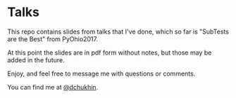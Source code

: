 # Talks

This repo contains slides from talks that I've done, which so far is "SubTests are the Best" from PyOhio2017.

At this point the slides are in pdf form without notes, but those may be added in the future.

Enjoy, and feel free to message me with questions or comments.

You can find me at [@dchukhin](https://twitter.com/dchukhin1).
